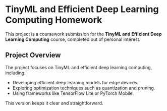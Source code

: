 # TinyML and Efficient Deep Learning Computing Homework

This project is a coursework submission for the **TinyML and Efficient Deep Learning Computing** course, completed out of personal interest.

## Project Overview

The project focuses on TinyML and efficient deep learning computing, including:

- Developing efficient deep learning models for edge devices.
- Exploring optimization techniques such as quantization and pruning.
- Using frameworks like TensorFlow Lite or PyTorch Mobile.


This version keeps it clear and straightforward.
